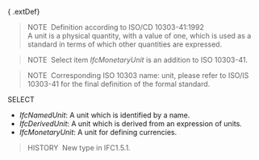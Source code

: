 { .extDef}
> NOTE&nbsp; Definition according to ISO/CD 10303-41:1992  
> A unit is a physical quantity, with a value of one, which is used as a standard in terms of which other quantities are expressed.

> NOTE&nbsp; Select item _IfcMonetaryUnit_ is an addition to ISO 10303-41.

> NOTE&nbsp; Corresponding ISO 10303 name: unit, please refer to ISO/IS 10303-41 for the final definition of the formal standard.

SELECT

* _IfcNamedUnit_: A unit which is identified by a name.
* _IfcDerivedUnit_: A unit which is derived from an expression of units.
* _IfcMonetaryUnit_: A unit for defining currencies.

> HISTORY&nbsp; New type in IFC1.5.1.
